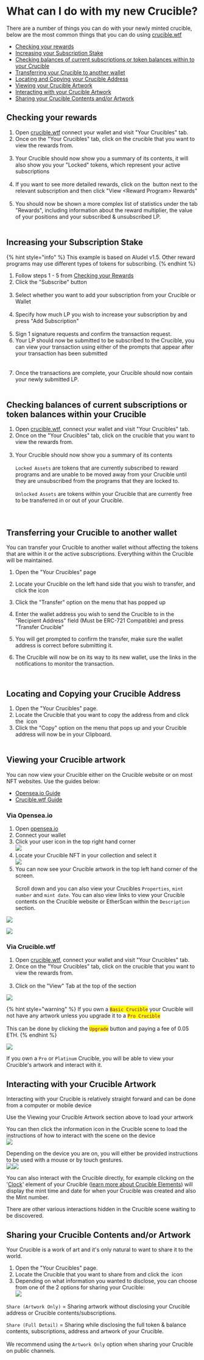 # What can I do with my new Crucible?

There are a number of things you can do with your newly minted crucible, below are the most common things that you can do using [crucible.wtf](https://crucible.wtf)

* [Checking your rewards](what-can-i-do-with-my-new-crucible.md#checking-your-rewards)
* [Increasing your Subscription Stake](what-can-i-do-with-my-new-crucible.md#increasing-your-subscription-stake)
* [Checking balances of current subscriptions or token balances within to your Crucible](what-can-i-do-with-my-new-crucible.md#checking-balances-of-current-subscriptions-or-token-balances-within-your-crucible)
* [Transferring your Crucible to another wallet](what-can-i-do-with-my-new-crucible.md#transferring-your-crucible-to-another-wallet)
* [Locating and Copying your Crucible Address](what-can-i-do-with-my-new-crucible.md#locating-and-copying-your-crucible-address)
* [Viewing your Crucible Artwork](what-can-i-do-with-my-new-crucible.md#viewing-your-crucible-artwork)
* [Interacting with your Crucible Artwork](what-can-i-do-with-my-new-crucible.md#interacting-with-your-crucible-artwork)
* [Sharing your Crucible Contents and/or Artwork](what-can-i-do-with-my-new-crucible.md#sharing-your-crucible-contents-and-or-artwork)

## Checking your rewards

1. Open [crucible.wtf](https://crucible.wtf) connect your wallet and visit "Your Crucibles" tab.
2. Once on the "Your Crucibles" tab, click on the crucible that you want to view the rewards from.\
   <img src="../.gitbook/assets/screenshot-2021-08-03-at-19.25.48.png" alt="" data-size="original">&#x20;
3. Your Crucible should now show you a summary of its contents, it will also show you your "Locked" tokens, which represent your active subscriptions\
   <img src="../.gitbook/assets/screenshot-2021-08-03-at-19.38.12 (1).png" alt="" data-size="original">
4. If you want to see more detailed rewards, click on the <img src="../.gitbook/assets/screenshot-2021-08-03-at-19.38.37.png" alt="" data-size="original"> button next to the relevant subscription and then click "View \<Reward Program> Rewards" \
   <img src="../.gitbook/assets/screenshot-2021-08-03-at-19.39.25.png" alt="" data-size="original"> \
   &#x20;
5. You should now be shown a more complex list of statistics under the tab "Rewards", including information about the reward multiplier, the value of your positions and your subscribed & unsubscribed LP.\
   &#x20;<img src="../.gitbook/assets/screenshot-2021-08-03-at-19.40.10.png" alt="" data-size="original">

## Increasing your Subscription Stake

{% hint style="info" %}
This example is based on Aludel v1.5. Other reward programs may use different types of tokens for subscribing.
{% endhint %}

1. Follow steps 1 - 5 from [Checking your Rewards](what-can-i-do-with-my-new-crucible.md#checking-your-rewards)
2. Click the "Subscribe" button \
   <img src="../.gitbook/assets/screenshot-2021-08-03-at-19.40.58.png" alt="" data-size="original">
3. Select whether you want to add your subscription from your Crucible or Wallet \
   <img src="../.gitbook/assets/screenshot-2021-08-03-at-19.41.34.png" alt="" data-size="original">&#x20;
4. Specify how much LP you wish to increase your subscription by and press "Add Subscription" \
   <img src="../.gitbook/assets/screenshot-2021-08-03-at-19.41.55.png" alt="" data-size="original">&#x20;
5. Sign 1 signature requests and confirm the transaction request. <img src="../.gitbook/assets/screenshot-2021-08-03-at-19.19.53.png" alt="" data-size="original"><img src="../.gitbook/assets/screenshot-2021-08-03-at-19.20.06 (1).png" alt="" data-size="original">&#x20;
6. Your LP should now be submitted to be subscribed to the Crucible, you can view your transaction using either of the prompts that appear after your transaction has been submitted\
   &#x20;<img src="../.gitbook/assets/screenshot-2021-08-03-at-19.20.34 (1).png" alt="" data-size="original"> \
   <img src="../.gitbook/assets/screenshot-2021-08-03-at-19.20.58.png" alt="" data-size="original">&#x20;
7. Once the transactions are complete, your Crucible should now contain your newly submitted LP. \
   <img src="../.gitbook/assets/screenshot-2021-08-03-at-19.45.23.png" alt="" data-size="original">&#x20;

## Checking balances of current subscriptions or token balances within your Crucible

1. Open [crucible.wtf](https://crucible.wtf), connect your wallet and visit "Your Crucibles" tab.
2. Once on the "Your Crucibles" tab, click on the crucible that you want to view the rewards from.\
   <img src="../.gitbook/assets/screenshot-2021-08-03-at-19.25.48.png" alt="" data-size="original">&#x20;
3. Your Crucible should now show you a summary of its contents\
   \
   `Locked Assets` are tokens that are currently subscribed to reward programs and are unable to be moved away from your Crucible until they are unsubscribed from the programs that they are locked to.\
   \
   `Unlocked Assets` are tokens within your Crucible that are currently free to be transferred in or out of your Crucible.\
   \
   <img src="../.gitbook/assets/screenshot-2021-08-03-at-19.38.12 (1).png" alt="" data-size="original">

## Transferring your Crucible to another wallet

You can transfer your Crucible to another wallet without affecting the tokens that are within it or the active subscriptions. Everything within the Crucible will be maintained.

1. Open the "Your Crucibles" page
2. Locate your Crucible on the left hand side that you wish to transfer, and click the <img src="../.gitbook/assets/screenshot-2021-08-03-at-19.38.37.png" alt="" data-size="original">icon
3. Click the "Transfer" option on the menu that has popped up\
   <img src="../.gitbook/assets/screenshot-2021-08-03-at-19.48.11.png" alt="" data-size="original">&#x20;
4. Enter the wallet address you wish to send the Crucible to in the "Recipient Address" field (Must be ERC-721 Compatible) and press "Transfer Crucible"\
   <img src="../.gitbook/assets/screenshot-2021-08-03-at-19.49.43.png" alt="" data-size="original">&#x20;
5. You will get prompted to confirm the transfer, make sure the wallet address is correct before submitting it. \
   <img src="../.gitbook/assets/screenshot-2021-08-03-at-19.50.07.png" alt="" data-size="original">&#x20;
6.  The Crucible will now be on its way to its new wallet, use the links in the notifications to monitor the transaction.

    <img src="../.gitbook/assets/screenshot-2021-08-03-at-19.20.34 (1).png" alt="" data-size="original">

    <img src="../.gitbook/assets/screenshot-2021-08-03-at-19.20.58.png" alt="" data-size="original">&#x20;

## Locating and Copying your Crucible Address

1. Open the "Your Crucibles" page.
2. Locate the Crucible that you want to copy the address from and click the <img src="../.gitbook/assets/screenshot-2021-08-03-at-19.38.37.png" alt="" data-size="original"> icon
3. Click the "Copy" option on the menu that pops up and your Crucible address will now be in your Clipboard. \
   <img src="../.gitbook/assets/screenshot-2021-08-03-at-19.52.22.png" alt="" data-size="original">&#x20;

## Viewing your Crucible artwork

You can now view your Crucible either on the Crucible website or on most NFT websites. Use the guides below:

* [Opensea.io Guide](what-can-i-do-with-my-new-crucible.md#via-opensea)
* [Crucible.wtf Guide](what-can-i-do-with-my-new-crucible.md#via-crucible.wtf)

### Via Opensea.io

1. Open [opensea.io](https://opensea.io)
2. Connect your wallet
3. Click your user icon in the top right hand corner\
   ![](<../.gitbook/assets/Screenshot 2022-03-16 at 00.20.35.png>)
4. Locate your Crucible NFT in your collection and select it\
   ![](<../.gitbook/assets/Screenshot 2022-03-16 at 00.21.35.png>)
5. You can now see your Crucible artwork in the top left hand corner of the screen. \
   \
   Scroll down and you can also view your Crucibles `Properties`, `mint number` and `mint date`. You can also view links to view your Crucible contents on the Crucible website or EtherScan within the `Description` section.&#x20;

![](<../.gitbook/assets/Screenshot 2022-03-16 at 00.22.01.png>)

![](<../.gitbook/assets/Screenshot 2022-03-16 at 00.22.20.png>)

### Via Crucible.wtf

1. Open [crucible.wtf](https://crucible.wtf), connect your wallet and visit "Your Crucibles" tab.
2. Once on the "Your Crucibles" tab, click on the crucible that you want to view the rewards from.\
   <img src="../.gitbook/assets/screenshot-2021-08-03-at-19.25.48.png" alt="" data-size="original">&#x20;
3. Click on the "View" Tab at the top of the section&#x20;

![](<../.gitbook/assets/Screenshot 2022-03-15 at 23.00.18.png>)

{% hint style="warning" %}
If you own a <mark style="color:purple;">`Basic Crucible`</mark> your Crucible will not have any artwork unless you upgrade it to a <mark style="color:purple;">`Pro Crucible`</mark> \
\
This can be done by clicking the <mark style="color:purple;">`Upgrade`</mark> button and paying a fee of 0.05 ETH.
{% endhint %}

![](<../.gitbook/assets/Screenshot 2022-03-15 at 23.03.33.png>)

If you own a `Pro` or `Platinum` Crucible,  you will be able to view your Crucible's artwork and interact with it.

## Interacting with your Crucible Artwork

Interacting with your Crucible is relatively straight forward and can be done from a computer or mobile device

Use the Viewing your Crucible Artwork section above to load your artwork

You can then click the information icon in the Crucible scene to load the instructions of how to interact with the scene on the device\
![](<../.gitbook/assets/Screenshot 2022-03-16 at 00.31.05.png>)

Depending on the device you are on, you will either be provided instructions to be used with a mouse or by touch gestures.\
![](<../.gitbook/assets/Screenshot 2022-03-16 at 00.31.59.png>)![](<../.gitbook/assets/Screenshot 2022-03-16 at 00.32.24.png>)

You can also interact with the Crucible directly, for example clicking on the '[Clock](artwork-of-the-crucible.md#33fe)' element of your Crucible ([learn more about Crucible Elements](artwork-of-the-crucible.md#1c5f)) will display the mint time and date for when your Crucible was created and also the Mint number.

There are other various interactions hidden in the Crucible scene waiting to be discovered.

## Sharing your Crucible Contents and/or Artwork

Your Crucible is a work of art and it's only natural to want to share it to the world.

1. Open the "Your Crucibles" page.
2. Locate the Crucible that you want to share from and click the <img src="../.gitbook/assets/screenshot-2021-08-03-at-19.38.37.png" alt="" data-size="line"> icon
3. Depending on what information you wanted to disclose, you can choose from one of the 2 options for sharing your Crucible: \
   ![](<../.gitbook/assets/Screenshot 2022-03-15 at 23.08.18.png>)

`Share (Artwork Only)` = Sharing artwork without disclosing your Crucible address or Crucible contents/subscriptions.

`Share (Full Detail)` = Sharing while disclosing the full token & balance contents, subscriptions, address and artwork of your Crucible.\
\
We recommend using the `Artwork Only` option when sharing your Crucible on public channels.
